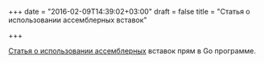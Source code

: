 +++
date = "2016-02-09T14:39:02+03:00"
draft = false
title = "Статья о использовании ассемблерных вставок"

+++

<p><a href="https://goroutines.com/asm">Статья о использовании ассемблерных</a> вставок прям в Go программе.</p>

